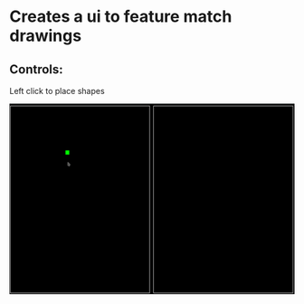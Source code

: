 # Creates a ui to feature match drawings #

## Controls: ##
Left click to place shapes

![](matching.gif)


